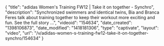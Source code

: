 {
    "title": "adidas Women's Training FW12 | Take it on together - Synchro",
    "description": "Synchronized swimmers and identical twins, Bia and Branca Feres talk about training together to keep their workout more exciting and fun. See the full story ...",
    "videoid": "154634",
    "date_created": "1398106873",
    "date_modified": "1418181306",
    "type": "captivate",
    "layout": "video",
    "url": "\/v\/adidas-women-s-training-fw12-take-it-on-together-synchro\/154634"
}